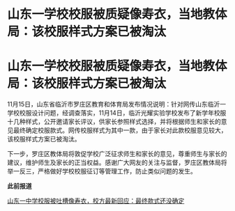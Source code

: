 # 山东一学校校服被质疑像寿衣，当地教体局：该校服样式方案已被淘汰

# 山东一学校校服被质疑像寿衣，当地教体局：该校服样式方案已被淘汰

11月15日，山东省临沂市罗庄区教育和体育局发布情况说明：针对网传山东临沂一学校校服设计问题，经调查落实，11月14日，临沂光耀实验学校发布了新学年校服十几种样式，公开邀请家长评议，供家长参照样式选择，并将根据师生和家长的意见最终确定校服款式。网传校服样式为其中一款，由于家长对此款校服意见较大，该校服样式方案已被淘汰。

下一步，罗庄区教体局将敦促学校广泛征求师生和家长的意见，尊重师生与家长的建议，维护师生及家长的正当权益。感谢广大网友的关注与监督，罗庄区教体局将举一反三，严格做好学校校服征订等管理工作，防止类似问题的发生。

**此前报道**

[山东一中学校服被吐槽像寿衣，校方最新回应：最终款式还没确定](https://news.qq.com/rain/a/20231115A03KU800)

